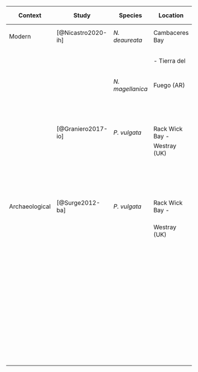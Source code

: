 | Context        | Study              | Species          | Location        | Sample ID  | Previous analyses |
|------|------------|-------|--------|------|----------|
| Modern         | [@Nicastro2020-ih] | *N. deaureata*   | Cambaceres Bay  | ND-1016-3  | Stable oxygen     |
|                |                    |                  | \- Tierra del   | ND-1016-4  | and carbon        |
|                |                    | *N. magellanica* | Fuego (AR)      | NM-1016-1  | isotope analysis  |
|                |                    |                  |                 | NM-1016-3  |                   |
|                |                    |                  |                 |            |                   |
|                | [@Graniero2017-io] | *P. vulgata*     | Rack Wick Bay - | ORK-LT5    | Stable oxygen     |
|                |                    |                  | Westray (UK)    |            | and carbon        |
|                |                    |                  |                 |            | isotope analysis; |
|                |                    |                  |                 |            | Mg, Li, Sr, Ca.   |
|                |                    |                  |                 |            |                   |
| Archaeological | [@Surge2012-ba]    | *P. vulgata*     | Rack Wick Bay - | QG1-7188-1 | Stable oxygen     |
|                |                    |                  | Westray (UK)    | QG1-7189-2 | and carbon        |
|                |                    |                  |                 | QG2-1061-1 | isotope analysis  |
|                |                    |                  |                 | QG2-1064-1 |                   |
|                |                    |                  |                 | QG2-7180-1 |                   |
|                |                    |                  |                 | QG2-7180-2 |                   |
|                |                    |                  |                 | QG1-7246-1 |                   |